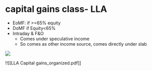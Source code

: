 # capital gains class- LLA

- EoMF: if >=65% equity
- DoMF if Equity<65%
- Intraday & F&O
    - Comes under speculative income
    - So comes as other income source, comes directly under slab
    
![](https://i.imgur.com/KAzybXb.png)

!![[LLA Capital gains_organized.pdf]]